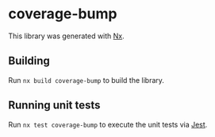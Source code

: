 # coverage-bump

This library was generated with [Nx](https://nx.dev).

## Building

Run `nx build coverage-bump` to build the library.

## Running unit tests

Run `nx test coverage-bump` to execute the unit tests via [Jest](https://jestjs.io).
